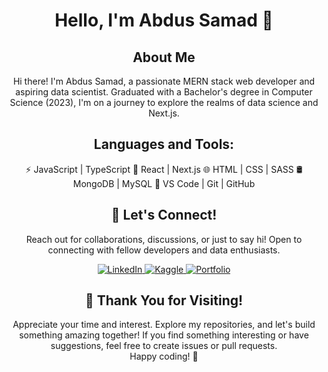 <h1 align="center"> Hello, I'm Abdus Samad 👋 </h1>

<h2 align="center"> About Me </h2>

<p align='center'>Hi there! I'm Abdus Samad, a passionate MERN stack web developer and aspiring data scientist. Graduated with a Bachelor's degree in Computer Science (2023), I'm on a journey to explore the realms of data science and Next.js.</p>

<h2 align='center'>Languages and Tools:</h2>
<p align="center">
  ⚡ JavaScript | TypeScript
  🚀 React | Next.js
  🌐 HTML | CSS | SASS
  🛢️ MongoDB | MySQL
  🔧 VS Code | Git | GitHub
</p>

<h2 align='center'>🤝 Let's Connect!</h2>
<p align="center">Reach out for collaborations, discussions, or just to say hi! Open to connecting with fellow developers and data enthusiasts.</p>

<p align="center">
  <a href="https://www.linkedin.com/in/abdussamad27/">
    <img src="https://img.shields.io/badge/-LinkedIn-blue" alt="LinkedIn">
  </a>
  <a href="https://www.kaggle.com/abdussamad27/">
    <img src="https://img.shields.io/badge/Kaggle-Profile-orange" alt="Kaggle">
  </a>
  <a href="https://65107a0acb64f60194b9fd88--jade-fairy-86a32a.netlify.app/">
    <img src="https://img.shields.io/badge/Portfolio-Visit-brightgreen" alt="Portfolio">
  </a>
</p>

<h2 align='center'>🌟 Thank You for Visiting!</h2>
<p align="center">Appreciate your time and interest. Explore my repositories, and let's build something amazing together! If you find something interesting or have suggestions, feel free to create issues or pull requests.<br>Happy coding! 🚀</p>

